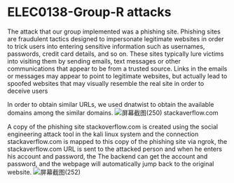 # ELEC0138-Group-R attacks

The attack that our group implemented was a phishing site.
Phishing sites are fraudulent tactics designed to impersonate legitimate websites in order to trick users into entering sensitive information such as usernames, passwords, credit card details, and so on. These sites typically lure victims into visiting them by sending emails, text messages or other communications that appear to be from a trusted source. Links in the emails or messages may appear to point to legitimate websites, but actually lead to spoofed websites that may visually resemble the real site in order to deceive users

In order to obtain similar URLs, we used dnatwist to obtain the available domains among the similar domains.
![屏幕截图(250)](https://github.com/Zzzyii/ELEC0138-Group-R/assets/85960806/4b46e2b0-8063-4973-a373-c1badf0a01b2)
stackaverflow.com

A copy of the phishing site stackoverflow.com is created using the social engineering attack tool in the kali linux system and the connection stackaverflow.com is mapped to this copy of the phishing site via ngrok, the stackaverflow.com URL is sent to the attacked person and when he enters his account and password, the The backend can get the account and password, and the webpage will automatically jump back to the original website.
![屏幕截图(252)](https://github.com/Zzzyii/ELEC0138-Group-R/assets/85960806/e59787b5-fdb5-4fc8-ba71-4ed80ef16f72)

